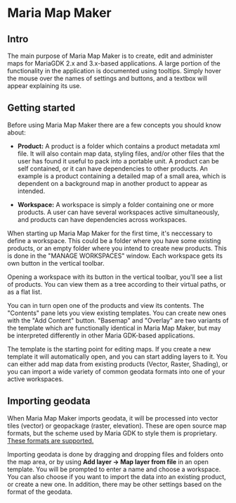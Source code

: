 # Maria Map Maker

## Intro
The main purpose of Maria Map Maker is to create, edit and administer maps for MariaGDK 2.x and 3.x-based applications. A large portion of the functionality in the application is documented using tooltips. Simply hover the mouse over the names of settings and buttons, and a textbox will appear explaining its use.

## Getting started

Before using Maria Map Maker there are a few concepts you should know about:

*  **Product:** A product is a folder which contains a product metadata xml file. It will also contain map data, styling files, and/or other files that the user has found it useful to pack into a portable unit. A product can be self contained, or it can have dependencies to other products. An example is a product containing a detailed map of a small area, which is dependent on a background map in another product to appear as intended.

*  **Workspace:** A workspace is simply a folder containing one or more products. A user can have several workspaces active simultaneously, and products can have dependencies across workspaces.

When starting up Maria Map Maker for the first time, it's neccessary to define a workspace. This could be a folder where you have some existing products, or an empty folder where you intend to create new products. This is done in the "MANAGE WORKSPACES" window. Each workspace gets its own button in the vertical toolbar. 

Opening a workspace with its button in the vertical toolbar, you'll see a list of products. You can view them as a tree according to their virtual paths, or as a flat list.

You can in turn open one of the products and view its contents. The "Contents" pane lets you view existing templates. You can create new ones with the "Add Content" button. "Basemap" and "Overlay" are two variants of the template which are functionally identical in Maria Map Maker, but may be interpreted differently in other Maria GDK-based applications. 

The template is the starting point for editing maps. If you create a new template it will automatically open, and you can start adding layers to it. You can either add map data from existing products (Vector, Raster, Shading), or you can import a wide variety of common geodata formats into one of your active workspaces. 

## Importing geodata

When Maria Map Maker imports geodata, it will be processed into vector tiles (vector) or geopackage (raster, elevation). These are open source map formats, but the scheme used by Maria GDK to style them is proprietary. [These formats are supported.](./mariamapmaker/formats)

Importing geodata is done by dragging and dropping files and folders onto the map area, or by using **Add layer -> Map layer from file** in an open template. You will be prompted to enter a name and choose a workspace. You can also choose if you want to import the data into an existing product, or create a new one. In addition, there may be  other settings based on the format of the geodata.









